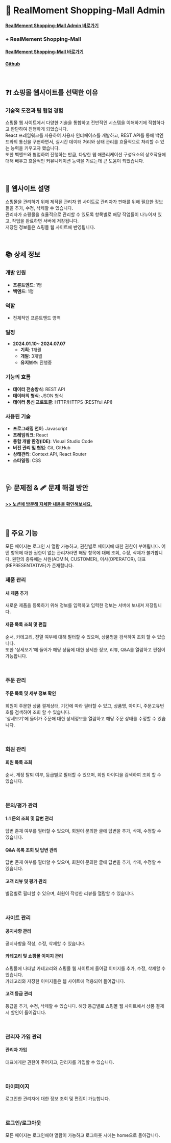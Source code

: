 # 🛒 RealMoment Shopping-Mall Admin

#### [RealMement Shopping-Mall Admin 바로가기](https://real-moment.kro.kr/)

### + RealMement Shopping-Mall

#### [RealMement Shopping-Mall 바로가기](https://real-moment.kro.kr/)

#### [Github](https://github.com/pado232/RealMoment)

</br>

## ❓❗ 쇼핑몰 웹사이트를 선택한 이유

### 기술적 도전과 팀 협업 경험

쇼핑몰 웹 사이트에서 다양한 기술을 통합하고 전반적인 시스템을 이해하기에 적합하다고 판단하여 진행하게 되었습니다.</br>
React 프레임워크를 사용하여 사용자 인터페이스를 개발하고, REST API를 통해 백엔드와의 통신을 구현하면서, 실시간 데이터 처리와 상태 관리를 효율적으로 처리할 수 있는 능력을 키우고자 했습니다.</br>
또한 백엔드와 협업하여 진행하는 만큼, 다양한 웹 애플리케이션 구성요소의 상호작용에 대해 배우고 효율적인 커뮤니케이션 능력을 기르는데 큰 도움이 되었습니다.

</br>

## 📢 웹사이트 설명

쇼핑몰을 관리하기 위해 제작된 관리자 웹 사이트로 관리자가 판매를 위해 필요한 정보들을 추가, 수정, 삭제할 수 있습니다.</br>
관리자가 쇼핑몰을 효율적으로 관리할 수 있도록 항목별로 해당 작업들이 나누어져 있고, 작업을 완료하면 서버에 저장됩니다.</br>
저장된 정보들은 쇼핑몰 웹 사이트에 반영됩니다.

</br>

## 📚 상세 정보

### 개발 인원

- **프론트엔드**: 1명
- **백엔드**: 1명

### 역할

- 전체적인 프론트엔드 영역

### 일정

- **2024.01.10~ 2024.07.07**
  - **기획**: 1개월
  - **개발**: 3개월
  - **유지보수**: 진행중

### 기능의 흐름

- **데이터 전송방식**: REST API
- **데이터의 형식**: JSON 형식
- **데이터 통신 프로토콜**: HTTP/HTTPS (RESTful API)

### 사용된 기술

- **프로그래밍 언어**: Javascript
- **프레임워크**: React
- **통합 개발 환경(IDE)**: Visual Studio Code
- **버전 관리 및 협업**: Git, GitHub
- **상태관리**: Context API, React Router
- **스타일링**: CSS

</br>

## 🩺 문제점 & 🩹 문제 해결 방안

#### [>> 노션에 방문해 자세한 내용을 확인해보세요.](https://www.notion.so/Shopping-Mall-Project-83cac7f2de6f47b48037173179d5c961)

</br>

## 🎨 주요 기능

모든 페이지는 로그인 시 열람 가능하고, 권한별로 페이지에 대한 권한이 부여됩니다. 어떤 항목에 대한 권한이 없는 관리자라면 해당 항목에 대해 조회, 수정, 삭제가 불가합니다. 권한의 종류에는 사원(ADMIN, CUSTOMER), 이사(OPERATOR), 대표(REPRESENTATIVE)가 존재합니다.

### 제품 관리

#### 새 제품 추가

새로운 제품을 등록하기 위해 정보를 입력하고 입력한 정보는 서버에 보내져 저장됩니다.

#### 제품 목록 조회 및 편집

순서, 카테고리, 진열 여부에 대해 필터할 수 있으며, 상품명을 검색하여 조회 할 수 있습니다. <br/>
또한 '상세보기'에 들어가 해당 상품에 대한 상세한 정보, 리뷰, Q&A를 열람하고 편집이 가능합니다.

</br>

### 주문 관리

#### 주문 목록 및 세부 정보 확인

회원이 주문한 상품 결제상태, 기간에 따라 필터할 수 있고, 상품명, 아이디, 주문고유번호를 검색하여 조회 할 수 있습니다. <br/>
'상세보기'에 들어가 주문애 대한 상세정보를 열람하고 해당 주문 상태를 수정할 수 있습니다.

</br>

### 회원 관리

#### 회원 목록 조회

순서, 계정 탈퇴 여부, 등급별로 필터할 수 있으며, 회원 아이디을 검색하여 조회 할 수 있습니다.

</br>

### 문의/평가 관리

#### 1:1 문의 조회 및 답변 관리

답변 존재 여부를 필터할 수 있으며, 회원이 문의한 글에 답변을 추가, 삭제, 수정할 수 있습니다.

#### Q&A 목록 조회 및 답변 관리

답변 존재 여부를 필터할 수 있으며, 회원이 문의한 글에 답변을 추가, 삭제, 수정할 수 있습니다.

#### 고객 리뷰 및 평가 관리

별점별로 필터할 수 있으며, 회원이 작성한 리뷰를 열람할 수 있습니다.

</br>

### 사이트 관리

#### 공지사항 관리

공지사항을 작성, 수정, 삭제할 수 있습니다.

#### 카테고리 및 쇼핑몰 이미지 관리

쇼핑몰에 나타날 카테고리와 쇼핑몰 웹 사이트에 들어갈 이미지를 추가, 수정, 삭제할 수 있습니다.<br/>
카테고리와 저장한 이미지들은 웹 사이트에 적용되어 들어갑니다.

#### 고객 등급 관리

등급을 추가, 수정, 삭제할 수 있습니다. 해당 등급별로 쇼핑몰 웹 사이트에서 상품 결제 시 할인이 들어갑니다.

</br>

### 관리자 가입 관리

#### 관리자 가입

대표에게만 권한이 주어지고, 관리자를 가입할 수 있습니다.

</br>

### 마이페이지

로그인한 관리자에 대한 정보 조회 및 편집이 가능합니다.

</br>

### 로그인/로그아웃

모든 페이지는 로그인해야 열람이 가능하고 로그아웃 시에는 home으로 돌아갑니다.

</br>
